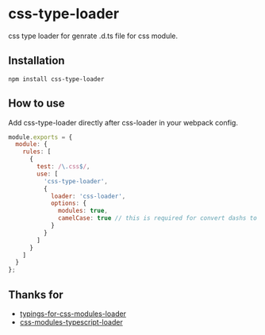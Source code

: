 # css-type-loader
css type loader for genrate .d.ts file for css module.  

## Installation
```npm install css-type-loader```

## How to use
Add css-type-loader directly after css-loader in your webpack config.
```javascript
module.exports = {
  module: {
    rules: [
      {
        test: /\.css$/,
        use: [
          'css-type-loader',
          {
            loader: 'css-loader',
            options: {
              modules: true,
              camelCase: true // this is required for convert dashs to camelCase
            }
          }
        ]
      }
    ]
  }
};
```
## Thanks for
- [typings-for-css-modules-loader](https://github.com/Jimdo/typings-for-css-modules-loader)
- [css-modules-typescript-loader](https://github.com/seek-oss/css-modules-typescript-loader)
